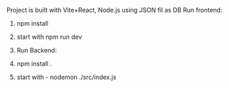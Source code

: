 Project is built with Vite+React, Node.js using JSON fil as DB
Run frontend:
1. npm install
2. start with npm run dev

3. Run Backend:
1. npm install .
4. start with - nodemon ./src/index.js
